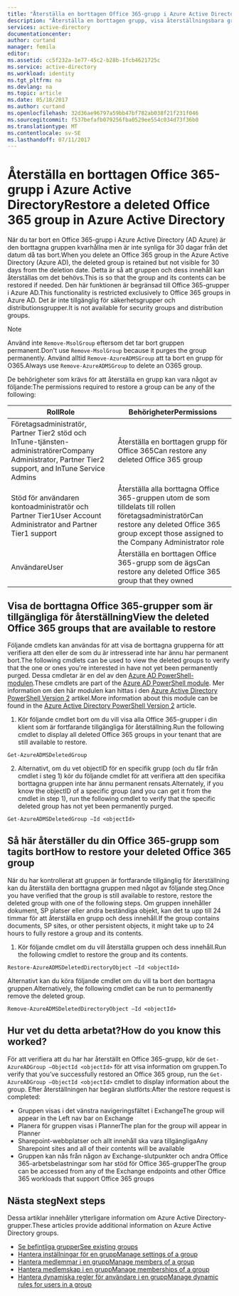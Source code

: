 ```yaml
---
title: "Återställa en borttagen Office 365-grupp i Azure Active Directory | Microsoft Docs"
description: "Återställa en borttagen grupp, visa återställningsbara grupper och permamnently ta bort en grupp i Azure Active Directory"
services: active-directory
documentationcenter: 
author: curtand
manager: femila
editor: 
ms.assetid: cc5f232a-1e77-45c2-b28b-1fcb4621725c
ms.service: active-directory
ms.workload: identity
ms.tgt_pltfrm: na
ms.devlang: na
ms.topic: article
ms.date: 05/18/2017
ms.author: curtand
ms.openlocfilehash: 32d36ae96797a59bb47bf782ab038f21f231f046
ms.sourcegitcommit: f537befafb079256fba0529ee554c034d73f36b0
ms.translationtype: MT
ms.contentlocale: sv-SE
ms.lasthandoff: 07/11/2017
---
```

# <a name="restore-a-deleted-office-365-group-in-azure-active-directory"></a><span data-ttu-id="e2d60-103">Återställa en borttagen Office 365-grupp i Azure Active Directory</span><span class="sxs-lookup"><span data-stu-id="e2d60-103">Restore a deleted Office 365 group in Azure Active Directory</span></span>

<span data-ttu-id="e2d60-104">När du tar bort en Office 365-grupp i Azure Active Directory (AD Azure) är den borttagna gruppen kvarhållna men är inte synliga för 30 dagar från det datum då tas bort.</span><span class="sxs-lookup"><span data-stu-id="e2d60-104">When you delete an Office 365 group in the Azure Active Directory (Azure AD), the deleted group is retained but not visible for 30 days from the deletion date.</span></span> <span data-ttu-id="e2d60-105">Detta är så att gruppen och dess innehåll kan återställas om det behövs.</span><span class="sxs-lookup"><span data-stu-id="e2d60-105">This is so that the group and its contents can be restored if needed.</span></span> <span data-ttu-id="e2d60-106">Den här funktionen är begränsad till Office 365-grupper i Azure AD.</span><span class="sxs-lookup"><span data-stu-id="e2d60-106">This functionality is restricted exclusively to Office 365 groups in Azure AD.</span></span> <span data-ttu-id="e2d60-107">Det är inte tillgänglig för säkerhetsgrupper och distributionsgrupper.</span><span class="sxs-lookup"><span data-stu-id="e2d60-107">It is not available for security groups and distribution groups.</span></span>

> [!NOTE] 
> <span data-ttu-id="e2d60-108">Använd inte `Remove-MsolGroup` eftersom det tar bort gruppen permanent.</span><span class="sxs-lookup"><span data-stu-id="e2d60-108">Don't use `Remove-MsolGroup` because it purges the group permanently.</span></span> <span data-ttu-id="e2d60-109">Använd alltid `Remove-AzureADMSGroup` att ta bort en grupp för O365.</span><span class="sxs-lookup"><span data-stu-id="e2d60-109">Always use `Remove-AzureADMSGroup` to delete an O365 group.</span></span> 

<span data-ttu-id="e2d60-110">De behörigheter som krävs för att återställa en grupp kan vara något av följande:</span><span class="sxs-lookup"><span data-stu-id="e2d60-110">The permissions required to restore a group can be any of the following:</span></span>

<span data-ttu-id="e2d60-111">Roll</span><span class="sxs-lookup"><span data-stu-id="e2d60-111">Role</span></span>  | <span data-ttu-id="e2d60-112">Behörigheter</span><span class="sxs-lookup"><span data-stu-id="e2d60-112">Permissions</span></span> 
--------- | ---------
<span data-ttu-id="e2d60-113">Företagsadministratör, Partner Tier2 stöd och InTune-tjänsten-administratörer</span><span class="sxs-lookup"><span data-stu-id="e2d60-113">Company Administrator, Partner Tier2 support, and InTune Service Admins</span></span> | <span data-ttu-id="e2d60-114">Återställa en borttagen grupp för Office 365</span><span class="sxs-lookup"><span data-stu-id="e2d60-114">Can restore any deleted Office 365 group</span></span> 
<span data-ttu-id="e2d60-115">Stöd för användaren kontoadministratör och Partner Tier1</span><span class="sxs-lookup"><span data-stu-id="e2d60-115">User Account Administrator and Partner Tier1 support</span></span> | <span data-ttu-id="e2d60-116">Återställa alla borttagna Office 365-gruppen utom de som tilldelats till rollen företagsadministratör</span><span class="sxs-lookup"><span data-stu-id="e2d60-116">Can restore any deleted Office 365 group except those assigned to the Company Administrator role</span></span> 
<span data-ttu-id="e2d60-117">Användare</span><span class="sxs-lookup"><span data-stu-id="e2d60-117">User</span></span> | <span data-ttu-id="e2d60-118">Återställa en borttagen Office 365-grupp som de ägs</span><span class="sxs-lookup"><span data-stu-id="e2d60-118">Can restore any deleted Office 365 group that they owned</span></span> 


## <a name="view-the-deleted-office-365-groups-that-are-available-to-restore"></a><span data-ttu-id="e2d60-119">Visa de borttagna Office 365-grupper som är tillgängliga för återställning</span><span class="sxs-lookup"><span data-stu-id="e2d60-119">View the deleted Office 365 groups that are available to restore</span></span>
<span data-ttu-id="e2d60-120">Följande cmdlets kan användas för att visa de borttagna grupperna för att verifiera att den eller de som du är intresserad inte har ännu har permanent bort.</span><span class="sxs-lookup"><span data-stu-id="e2d60-120">The following cmdlets can be used to view the deleted groups to verify that the one or ones you're interested in have not yet been permanently purged.</span></span> <span data-ttu-id="e2d60-121">Dessa cmdletar är en del av den [Azure AD PowerShell-modulen](https://www.powershellgallery.com/packages/AzureAD/).</span><span class="sxs-lookup"><span data-stu-id="e2d60-121">These cmdlets are part of the [Azure AD PowerShell module](https://www.powershellgallery.com/packages/AzureAD/).</span></span> <span data-ttu-id="e2d60-122">Mer information om den här modulen kan hittas i den [Azure Active Directory PowerShell Version 2](/powershell/azure/install-adv2?view=azureadps-2.0) artikel.</span><span class="sxs-lookup"><span data-stu-id="e2d60-122">More information about this module can be found in the [Azure Active Directory PowerShell Version 2](/powershell/azure/install-adv2?view=azureadps-2.0) article.</span></span>

1.  <span data-ttu-id="e2d60-123">Kör följande cmdlet bort om du vill visa alla Office 365-grupper i din klient som är fortfarande tillgängliga för återställning.</span><span class="sxs-lookup"><span data-stu-id="e2d60-123">Run the following cmdlet to display all deleted Office 365 groups in your tenant that are still available to restore.</span></span>
  ```
  Get-AzureADMSDeletedGroup
  ```

2.  <span data-ttu-id="e2d60-124">Alternativt, om du vet objectID för en specifik grupp (och du får från cmdlet i steg 1) kör du följande cmdlet för att verifiera att den specifika borttagna gruppen inte har ännu permanent rensats.</span><span class="sxs-lookup"><span data-stu-id="e2d60-124">Alternately, if you know the objectID of a specific group (and you can get it from the cmdlet in step 1), run the following cmdlet to verify that the specific deleted group has not yet been permanently purged.</span></span>
  ```
  Get-AzureADMSDeletedGroup –Id <objectId>
  ```



## <a name="how-to-restore-your-deleted-office-365-group"></a><span data-ttu-id="e2d60-125">Så här återställer du din Office 365-grupp som tagits bort</span><span class="sxs-lookup"><span data-stu-id="e2d60-125">How to restore your deleted Office 365 group</span></span>
<span data-ttu-id="e2d60-126">När du har kontrollerat att gruppen är fortfarande tillgänglig för återställning kan du återställa den borttagna gruppen med något av följande steg.</span><span class="sxs-lookup"><span data-stu-id="e2d60-126">Once you have verified that the group is still available to restore, restore the deleted group with one of the following steps.</span></span> <span data-ttu-id="e2d60-127">Om gruppen innehåller dokument, SP platser eller andra beständiga objekt, kan det ta upp till 24 timmar för att återställa en grupp och dess innehåll.</span><span class="sxs-lookup"><span data-stu-id="e2d60-127">If the group contains documents, SP sites, or other persistent objects, it might take up to 24 hours to fully restore a group and its contents.</span></span>

1.  <span data-ttu-id="e2d60-128">Kör följande cmdlet om du vill återställa gruppen och dess innehåll.</span><span class="sxs-lookup"><span data-stu-id="e2d60-128">Run the following cmdlet to restore the group and its contents.</span></span>
  
  ```
  Restore-AzureADMSDeletedDirectoryObject –Id <objectId>
  ``` 

<span data-ttu-id="e2d60-129">Alternativt kan du köra följande cmdlet om du vill ta bort den borttagna gruppen.</span><span class="sxs-lookup"><span data-stu-id="e2d60-129">Alternatively, the following cmdlet can be run to permanently remove the deleted group.</span></span>
  ```
  Remove-AzureADMSDeletedDirectoryObject –Id <objectId>
  ```

## <a name="how-do-you-know-this-worked"></a><span data-ttu-id="e2d60-130">Hur vet du detta arbetat?</span><span class="sxs-lookup"><span data-stu-id="e2d60-130">How do you know this worked?</span></span>
<span data-ttu-id="e2d60-131">För att verifiera att du har har återställt en Office 365-grupp, kör de `Get-AzureADGroup –ObjectId <objectId>` för att visa information om gruppen.</span><span class="sxs-lookup"><span data-stu-id="e2d60-131">To verify that you’ve successfully restored an Office 365 group, run the `Get-AzureADGroup –ObjectId <objectId>` cmdlet to display information about the group.</span></span> <span data-ttu-id="e2d60-132">Efter återställningen har begäran slutförts:</span><span class="sxs-lookup"><span data-stu-id="e2d60-132">After the restore request is completed:</span></span>
- <span data-ttu-id="e2d60-133">Gruppen visas i det vänstra navigeringsfältet i Exchange</span><span class="sxs-lookup"><span data-stu-id="e2d60-133">The group will appear in the Left nav bar on Exchange</span></span>
- <span data-ttu-id="e2d60-134">Planera för gruppen visas i Planner</span><span class="sxs-lookup"><span data-stu-id="e2d60-134">The plan for the group will appear in Planner</span></span>
- <span data-ttu-id="e2d60-135">Sharepoint-webbplatser och allt innehåll ska vara tillgängliga</span><span class="sxs-lookup"><span data-stu-id="e2d60-135">Any Sharepoint sites and all of their contents will be available</span></span>
- <span data-ttu-id="e2d60-136">Gruppen kan nås från någon av Exchange-slutpunkter och andra Office 365-arbetsbelastningar som har stöd för Office 365-grupper</span><span class="sxs-lookup"><span data-stu-id="e2d60-136">The group can be accessed from any of the Exchange endpoints and other Office 365 workloads that support Office 365 groups</span></span>


## <a name="next-steps"></a><span data-ttu-id="e2d60-137">Nästa steg</span><span class="sxs-lookup"><span data-stu-id="e2d60-137">Next steps</span></span>
<span data-ttu-id="e2d60-138">Dessa artiklar innehåller ytterligare information om Azure Active Directory-grupper.</span><span class="sxs-lookup"><span data-stu-id="e2d60-138">These articles provide additional information on Azure Active Directory groups.</span></span>

* [<span data-ttu-id="e2d60-139">Se befintliga grupper</span><span class="sxs-lookup"><span data-stu-id="e2d60-139">See existing groups</span></span>](active-directory-groups-view-azure-portal.md)
* [<span data-ttu-id="e2d60-140">Hantera inställningar för en grupp</span><span class="sxs-lookup"><span data-stu-id="e2d60-140">Manage settings of a group</span></span>](active-directory-groups-settings-azure-portal.md)
* [<span data-ttu-id="e2d60-141">Hantera medlemmar i en grupp</span><span class="sxs-lookup"><span data-stu-id="e2d60-141">Manage members of a group</span></span>](active-directory-groups-members-azure-portal.md)
* [<span data-ttu-id="e2d60-142">Hantera medlemskap i en grupp</span><span class="sxs-lookup"><span data-stu-id="e2d60-142">Manage memberships of a group</span></span>](active-directory-groups-membership-azure-portal.md)
* [<span data-ttu-id="e2d60-143">Hantera dynamiska regler för användare i en grupp</span><span class="sxs-lookup"><span data-stu-id="e2d60-143">Manage dynamic rules for users in a group</span></span>](active-directory-groups-dynamic-membership-azure-portal.md)
